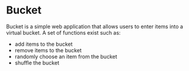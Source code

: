 # Bucket
Bucket is a simple web application that allows users to enter items into a virtual bucket. 
A set of functions exist such as: 
* add items to the bucket
* remove items to the bucket
* randomly choose an item from the bucket
* shuffle the bucket
